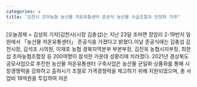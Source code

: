 ```yaml
---
categories: a
title: "김천시 조마농협 농산물 저온유통센터 준공식 농산물 수급조절과 안정화 기대"
---
```

[오늘경제 = 김성희 기자]김천시(시장 김충섭)는 지난 23일 조마면 장암리 2-19번지 일원에서 「농산물 저온유통센터」 준공식을 가졌다고 밝혔다.이날 준공식에는 김충섭 김천시장, 김석조 시의원, 이재호 농협 경북지역본부 부본부장, 김진욱 농협시지부장, 최한섭 조마농협조합장 등 200여명이 참석한 가운데 성황리에 치러졌다. 2021년 경상북도 공모사업으로 추진한 농산물 저온유통센터 구축사업은 농산물 균일화‧상품화를 통해 시장경쟁력을 강화하고 출하시기 조절로 가격경쟁력을 제고하기 위해 지원되었으며, 총 사업비 18억원을 투입하여 저온